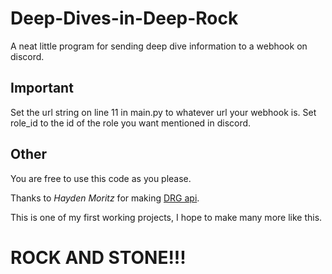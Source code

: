 # Deep-Dives-in-Deep-Rock

A neat little program for sending deep dive information to a webhook on discord.

## Important
Set the url string on line 11 in main.py to whatever url your webhook is.
Set role_id to the id of the role you want mentioned in discord.

## Other
You are free to use this code as you please.

Thanks to *Hayden Moritz* for making [DRG api]([https://drgapi.com/ "Rock And Stone!").

This is one of my first working projects, I hope to make many more like this.

# ROCK AND STONE!!!
